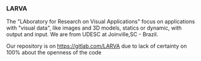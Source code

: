 ### LARVA
The "LAboratory for Research on Visual Applications" focus on applications with "visual data", like images and 3D models, statics or dynamic, with output and input. We are from UDESC at Joinville,SC - Brazil.

Our repository is on https://gitlab.com/LARVA due to lack of certainty on 100% about the openness of the code
